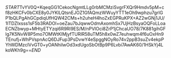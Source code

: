 $START$TvYV0Q+KqeqGG1CekocNgmtLLg0rbMCMziSvgrFXQr9Hmdv5pM+cf8zHKCFv0bCXE8y0JYKlLQtsnEJOZ1GfAQmzWWuyYTT1eOh9wphzu7grIGP1bQLPgAhGCpdiqUfHQW42CMs+h2uheH4hoZxEGPRuKPX+AZ2wGNj1JU/1ITDZIxsss1sF5b3RADOl+oeZau7bJqwwOdmAxomhSx7UjHzBsyaOQFoLLoaECNZbwyp+MHtyETYzqi6R9RI9ES/M/nPVlOci8ZrP1jChcaUO78/7K881gihGFlg7K5NvW8P5mo7OMWtKlMjyfTURIR58uTM5h8x0wZ7euhwqm4f6uOxHn9TEnufj+WhPVspnAcQ6DJFup3PsDvwY4eSpggNOyRo74v2ppB3suZv4ekpPYhWDMzclVvGT0+yOANhilwOd3xdUgoSbOtBp9P6Lvbi7AwAK60/1HSkYj4LkoWKh9g==$END$